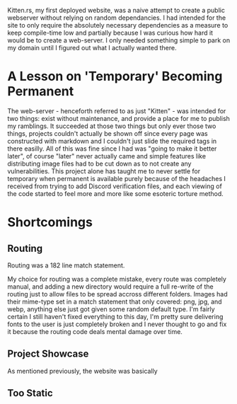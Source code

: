 Kitten.rs, my first deployed website, was a naive attempt to create a public webserver without 
relying on random dependancies. I had intended for the site to only require the absolutely 
necessary dependencies as a measure to keep compile-time low and partially because I was 
curious how hard it would be to create a web-server. I only needed something simple to park 
on my domain until I figured out what I actually wanted there.

# A Lesson on 'Temporary' Becoming Permanent

The web-server - henceforth referred to as just "Kitten" - was intended for two things: 
exist without maintenance, and provide a place for me to publish my ramblings. It 
succeeded at those two things but only ever those two things, projects couldn't actually 
be shown off since every page was constructed with markdown and I couldn't just slide the 
required tags in there easilly. All of this was fine since I had was "going to make it better 
later", of course "later" never actually came and simple features like distributing 
image files had to be cut down as to not create any vulnerabilities. This project alone has 
taught me to never settle for temporary when permanent is available purely because of the 
headaches I received from trying to add Discord verification files, and each viewing of 
the code started to feel more and more like some esoteric torture method. 

# Shortcomings 

## Routing

Routing was a 182 line match statement.

My choice for routing was a complete mistake, every route was completely manual, and 
adding a new directory would require a full re-write of the routing just to allow files 
to be spread accross different folders. Images had their mime-type set in a match statement 
that only covered: png, jpg, and webp, anything else just got given some random default type.
I'm fairly certain I still haven't fixed everything to this day, I'm pretty sure delivering 
fonts to the user is just completely broken and I never thought to go and fix it because the 
routing code deals mental damage over time.

## Project Showcase

As mentioned previously, the website was basically 

## Too Static
